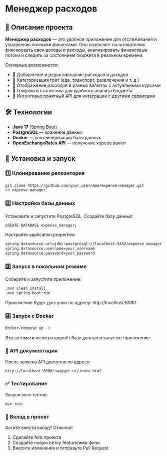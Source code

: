 # Менеджер расходов

## 📌 Описание проекта

**Менеджер расходов** — это удобное приложение для отслеживания и управления личными финансами. Оно позволяет пользователям фиксировать свои доходы и расходы, анализировать финансовые потоки и следить за состоянием бюджета в реальном времени. 

Основные возможности:
- 🔹 Добавление и редактирование расходов и доходов
- 🔹 Категоризация трат (еда, транспорт, развлечения и т. д.)
- 🔹 Отображение расходов в разных валютах с актуальными курсами
- 🔹 Графики и статистика для удобного анализа бюджета
- 🔹 Интуитивно понятный API для интеграции с другими сервисами

## 🛠 Технологии

- **Java 17** (Spring Boot)
- **PostgreSQL** — хранение данных
- **Docker** — контейнеризация базы данных
- **OpenExchangeRates API** — получение курсов валют

## 🚀 Установка и запуск

### 1️⃣ Клонирование репозитория
```bash
git clone https://github.com/your_username/expense-manager.git
cd expense-manager
```

### 2️⃣ Настройка базы данных
Установите и запустите PostgreSQL. Создайте базу данных:
```bash
CREATE DATABASE expense_manager;
```
Настройте application.properties:
```bash
spring.datasource.url=jdbc:postgresql://localhost:5432/expense_manager
spring.datasource.username=your_username
spring.datasource.password=your_password
```

### 3️⃣ Запуск в локальном режиме
Соберите и запустите приложение:
```bash
.mvn clean install
.mvn spring-boot:run
```
Приложение будет доступно по адресу: http://localhost:8080.

### 4️⃣ Запуск с Docker
```bash
docker-compose up -d
```
Это автоматически развернёт базу данных и запустит приложение.

### 📌 API документация
После запуска API доступно по адресу:
```bash
http://localhost:8080/swagger-ui/index.html
```

### ✅ Тестирование
Запуск всех тестов:
```bash
mvn test
```

### 🌟 Вклад в проект
Хотите внести вклад? Отлично!
1. Сделайте fork проекта
2. Создайте новую ветку feature/имя-фичи
3. Внесите изменения и отправьте Pull Request

